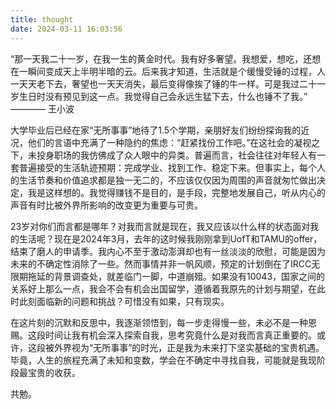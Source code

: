 ```yaml
---
title: thought
date: 2024-03-11 16:03:56
---
```


 “那一天我二十一岁，在我一生的黄金时代。我有好多奢望。我想爱，想吃，还想在一瞬间变成天上半明半暗的云。后来我才知道，生活就是个缓慢受锤的过程，人一天天老下去，奢望也一天天消失，最后变得像挨了锤的牛一样。可是我过二十一岁生日时没有预见到这一点。我觉得自己会永远生猛下去，什么也锤不了我。” ———— 王小波

大学毕业后已经在家“无所事事”地待了1.5个学期，亲朋好友们纷纷探询我的近况，他们的言语中充满了一种隐约的焦虑：“赶紧找份工作吧。”在这社会的凝视之下，未投身职场的我仿佛成了众人眼中的异类。普遍而言，社会往往对年轻人有一套普遍接受的生活轨迹预期：完成学业、找到工作、稳定下来。但事实上，每个人的生活节奏和价值追求都是独一无二的，不应该仅仅因为周围的声音就匆忙做出决定，我是这样想的。我觉得赚钱不是目的，是手段，完整地发展自己，听从内心的声音有时比被外界所影响的改变更为重要与可贵。

23岁对你们而言都是哪年？对我而言就是现在，我又应该以什么样的状态面对我的生活呢？现在是2024年3月，去年的这时候我刚刚拿到UofT和TAMU的offer，结束了磨人的申请季。我内心不至于激动澎湃却也有一丝淡淡的欣慰，可能是因为未来的不确定性消除了一些。然而事情并非一帆风顺，预定的计划倒在了IRCC无限期拖延的背景调查处，就差临门一脚，中道崩殂。如果没有10043，国家之间的关系好上那么一点，我会不会有机会出国留学，遵循着我原先的计划与期望，在此时此刻面临新的问题和挑战？可惜没有如果，只有现实。

在这片刻的沉默和反思中，我逐渐领悟到，每一步走得慢一些，未必不是一种恩赐。这段时间让我有机会深入探索自我，思考究竟什么是对我而言真正重要的。或许，这段被外界视为“无所事事”的时光，正是我为未来打下坚实基础的宝贵机遇。毕竟，人生的旅程充满了未知和变数，学会在不确定中寻找自我，可能就是我现阶段最宝贵的收获。


共勉。